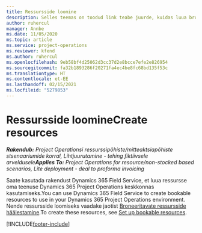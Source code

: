 ```yaml
---
title: Ressursside loomine
description: Selles teemas on toodud link teabe juurde, kuidas luua broneeritavaid ressursse.
author: ruhercul
manager: Annbe
ms.date: 11/05/2020
ms.topic: article
ms.service: project-operations
ms.reviewer: kfend
ms.author: ruhercul
ms.openlocfilehash: 9eb58bf4d25062d3cc37d2e8bcce7efe2e826954
ms.sourcegitcommit: fa32b1893286f20271fa4ec4be8fc68bd135f53c
ms.translationtype: HT
ms.contentlocale: et-EE
ms.lasthandoff: 02/15/2021
ms.locfileid: "5279853"
---
```

# <a name="create-resources"></a><span data-ttu-id="d84fb-103">Ressursside loomine</span><span class="sxs-lookup"><span data-stu-id="d84fb-103">Create resources</span></span>

<span data-ttu-id="d84fb-104">_**Rakendub:** Project Operationsi ressurssipõhiste/mitteaktsiapõhiste stsenaariumide korral,  Lihtjuurutamine - tehing fiktiivsele arveldusele_</span><span class="sxs-lookup"><span data-stu-id="d84fb-104">_**Applies To:** Project Operations for resource/non-stocked based scenarios, Lite deployment - deal to proforma invoicing_</span></span>

<span data-ttu-id="d84fb-105">Saate kasutada rakendust Dynamics 365 Field Service, et luua ressursse oma teenuse Dynamics 365 Project Operations keskkonnas kasutamiseks.</span><span class="sxs-lookup"><span data-stu-id="d84fb-105">You can use Dynamics 365 Field Service to create bookable resources to use in your Dynamics 365 Project Operations environment.</span></span> <span data-ttu-id="d84fb-106">Nende ressursside loomiseks vaadake jaotist [Broneeritavate ressursside häälestamine](https://docs.microsoft.com/dynamics365/field-service/set-up-bookable-resources).</span><span class="sxs-lookup"><span data-stu-id="d84fb-106">To create these resources, see [Set up bookable resources](https://docs.microsoft.com/dynamics365/field-service/set-up-bookable-resources).</span></span>


[!INCLUDE[footer-include](../includes/footer-banner.md)]